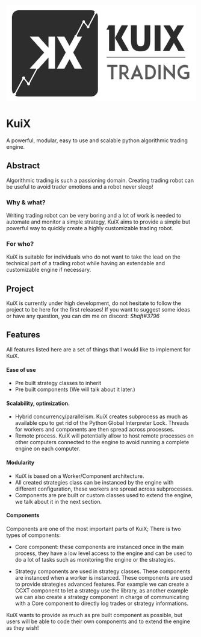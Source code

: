 <img src="https://github.com/Shaft-3796/KuiX/blob/main/assets/Kuix-Logo-Light-WhiteBkg.png">

# KuiX
A powerful, modular, easy to use and scalable python algorithmic trading engine.

## Abstract

Algorithmic trading is such a passioning domain. Creating trading robot can be useful to avoid trader emotions and a robot never sleep!

### Why & what?
Writing trading robot can be very boring and a lot of work is needed to automate and monitor a simple strategy, KuiX aims to provide a simple but powerful way to quickly create a highly customizable trading robot.

### For who?
KuiX is suitable for individuals who do not want to take the lead on the technical part of a trading robot while having an extendable and customizable engine if necessary.

## Project

KuiX is currently under high development, do not hesitate to follow the project to be here for the first releases! If you want to suggest some ideas or have any question, you can dm me on discord: *Shaft#3796*

## Features

All features listed here are a set of things that I would like to implement for KuiX.

#### Ease of use
- Pre built strategy classes to inherit
- Pre built components (We will talk about it later.)

#### Scalability, optimization.
- Hybrid concurrency/parallelism. KuiX creates subprocess as much as available cpu to get rid of the Python Global Interpreter Lock. Threads for workers and components are then spread across processes.
- Remote process. KuiX will potentially allow to host remote processes on other computers connected to the engine to avoid running a complete engine on each computer.

#### Modularity
- KuiX is based on a Worker/Component architecture.
- All created strategies class can be instanced by the engine with different configuration, these workers are spread across subprocesses.
- Components are pre built or custom classes used to extend the engine, we talk about it in the next section.

#### Components
Components are one of the most important parts of KuiX; There is two types of components:

- Core component: these components are instanced once in the main process, they have a low level access to the engine and can be used to do a lot of tasks such as monitoring the engine or the strategies.

- Strategy components are used in strategy classes. These components are instanced when a worker is instanced. These components are used to provide strategies advanced features. For example we can create a CCXT component to let a strategy use the library, as another example we can also create a strategy component in charge of communicating with a Core component to directly log trades or strategy informations.

KuiX wants to provide as much as pre built component as possible, but users will be able to code their own components and to extend the engine as they wish!

